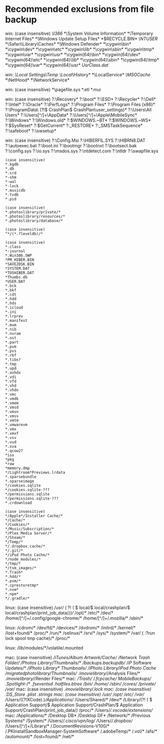# Recommended exclusions from file backup


win:	(case insensitive)
	*\I386*
	*\System Volume Information\*
	*\Temporary Internet Files\*
	*\Windows Update Setup Files\*
	*$RECYC​LE.BIN\*
	*\NTUSER*
	*\Safari\Library\Caches\*
	*\Windows Defender\*
	*\cygwin\bin\*
	*\cygwin\dev\*
	*\cygwin\etc\*
	*\cygwin\lib\*
	*\cygwin\sbin\*
	*\cygwin\tmp\*
	*\cygwin\var\*
	*\cygwin\usr\*
	*\cygwin(64)\bin\*
	*\cygwin(64)\dev\*
	*\cygwin(64)\etc\*
	*\cygwin(64)\lib\*
	*\cygwin(64)\sbin\*
	*\cygwin(64)\tmp\*
	*\cygwin(64)\var\*
	*\cygwin(64)\usr\*
	*UsrClass.dat*

win:
	*\Local Settings\Temp*
	*\Local*\History\*
	*\LocalService\*
	*\MSOCache*
	*\NetHood\*
	*\NetworkService\*

win:	(case insensitive)​
	*\pagefile.sys
	*.etl
	*.mui

win:	(case insensitive)
	?:\Recovery\*
	?:\boot\*
	?:\ESD\*
	?:\Recycler\*
	?:\Dell\*
	?:\Intel\*
	?:\Oracle\*
	?:\PerfLogs\*
	?:\Program Files\*
	?:\Program Files (x86)\*
	?:\ProgramData\	(?!$
					CrashPlan\$
					CrashPlan\user_settings\)*
	?:\Users\All Users\*
	?:\Users\[^/]+\AppData\*
	?:\Users\[^/]+\Apple\MobileSync\*
	?:\Windows\*
	?:\Windows.old\*
	?:\$WINDOWS.~BT\*
	?:\$WINDOWS.~WS\*
	?:\$SysReset\*
	?:\$GetCurrent\*
	?:\_RESTORE\*
	?:\_SMSTaskSequence\*
	?:\safeboot\*
	?:\swsetup\*

win:	(case insensitive)
	?:\Config.Msi
	?:\HIBERFIL.SYS
	?:\HIBRN8.DAT
	?:\autoexec.bat
	?:\boot.ini
	?:\bootmgr
	?:\bootnxt
	?:\bootsect.bak
	?:\config.sys
	?:\io.sys
	?:\msdos.sys
	?:\ntdetect.com
	?:\ntldr
	?:\swapfile.sys


	(case insensitive)
	*.kgdb
	*.db
	*.srd
	*-shm
	*-wal
	*-lock
	*.musicdb
	*.tvdb
	*.pid

	(case insensitive)
	*.photoslibrary/private/*
	*.photoslibrary/resources/*
	*.photoslibrary/database/*

	(case insensitive)
	​^*/(*.?leveldb)/*

	(case insensitive)
	*.class
	*-journal
	*.Win386.SWP
	*PM_HIBER.BIN
	*SAVE2DSK.BIN
	*SYSTEM.DAT
	*TOSHIBER.DAT
	*Thumbs.db
	*USER.DAT
	*.bck
	*.bkf
	*.cdt
	*.hdd
	*.hds
	*.icloud
	*.ini
	*.lrprev
	*.manifest
	*.mum
	*.nib
	*.nvram
	*.ost
	*.part
	*.pvm
	*.pvs
	*.rbf
	*.tibx?
	*.tmp
	*.upd
	*.avhdx
	*.vdi
	*.vfd
	*.vhd
	*.vhdx
	*.vmc
	*.vmdk
	*.vmem
	*.vmsd
	*.vmsn
	*.vmss
	*.vmtm
	*.vmwarevm
	*.vmx
	*.vmxf
	*.vsv
	*.vud
	*.xva
	*.qcow2?
	*iso
	*pkg
	*raw
	*memory.dmp
	*/Lightroom*Previews.lrdata
	*.sparsebundle
	*.sparseimage
	*/cookies.sqlite
	*/cookies.sqlite-???
	*/permissions.sqlite
	*/permissions.sqlite-???
	*.crdownload

	(case insensitive)
	*/Apple*/Installer Cache/*
	*/Cache/*
	*/Cookies/*
	*/Music/Subscription/*
	*/Plex Media Server/*
	*/Steam/*
	*/Temp/*
	*/.dropbox.cache/*
	*/.git/*
	*/iPod Photo Cache/*
	*/node_modules/*
	*/tmp/*
	*/tsm_images/*
	*.Trash*
	*.hdd/*
	*.pvm/*
	*.cprestoretmp*
	*.nvm*
	*.npm*
	*/.gradle/*

linux:	(case insensitive)
	/usr/	(
		?!	(
			$
			local/$
			local/crashplan/$
			local/crashplan/print_job_data/*))/*
	/opt/*
	/etc/*
	/dev/*
	/home/[^/]+/.config/google-chrome/*
	/home/[^/]+/.mozilla/*
	/sbin/*

linux:
	/cdrom/*
	/dev/fd/*
	/devices/*
	/dvdrom/*
	/initrd/*
	/kernel/*
	/lost+found/*
	/proc/*
	/run/*
	/selinux/*
	/srv/*
	/sys/*
	/system/*
	/var/	(
		:?run
		lock
		spool
		tmp
		cache)/*
	/proc/*

linux:
	/lib/modules/*/volatile/.mounted

mac:	(case insensitive)
	*/iTunes/Album Artwork/Cache/*
	*/Network Trash Folder/*
	*/Photos Library*/Thumbnails/*
	*/backups.backupdb/*
	*/iP* Software Updates/*
	*/iPhoto Library**
	*Thumbnails/*
	*/iPhoto Library/iPod Photo Cache*
	*/migratedphotolibrary/Thumbnails/*
	*.imovielibrary/*/Analysis Files/*
	*.imovielibrary/*/Render Files/*
mac:
	*/Trash/*
	*/.fcpcache/*
	*MobileBackups/*
	*.Spotlight-*/*
	*.fseventsd*
	*.hotfiles.btree*
	*/bin/*
	*/home/*
	*/sbin/*
	*/cores/*
	*/private/*
	*/var/*
mac:	(case insensitive)
	*.imovielibrary/.lock
mac:	(case insensitive)
	*.DS_Store
	*.plist
	*.strings
mac:	(case insensitive)
	/usr/*
	/opt/*
	/etc/*
	/var/*
	/Users/((?!XCode).)*/Applications/*
	/Users/Shared/*
	/dev/*
	/Library/(?!	(
			$
			Application Support/$
			Application Support/CrashPlan/$
			Application Support/CrashPlan/print_job_data/*)*
	/proc/*
	/Users/*/.vscode/extensions/*
mac:
	/Applications/*
	/Desktop DB*
	/Desktop DF*
	/Network/*
	/Previous Systems*
	/System/*
	/Users/*/.cisco/vpn/log/*
	/Users/*/.dropbox/*
	/Users/[^/]+/Library/*
	/.DocumentRevisions-V100/*
	/.PKInstallSandboxManager-SystemSoftware*
	/.adobeTemp/*
	/.vol/*
	/afs/*
	/automount/*
	/lost+found/*
	/net/*​

 
